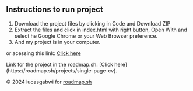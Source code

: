 ## Instructions to run project
1. Download the project files by clicking in Code and Download ZIP
2. Extract the files and click in index.html with right button, Open With and select he Google Chrome or your Web Browser preference.
3. And my project is in your computer.<br>

or acessing this link: [Click here](https://roadmap.sh/projects/single-page-cv)

<p>Link for the project in the roadmap.sh: [Click here](https://roadmap.sh/projects/single-page-cv).</p>

<p>&copy; 2024 lucasgabwi for <a href="https://roadmap.sh">roadmap.sh</a></p>
